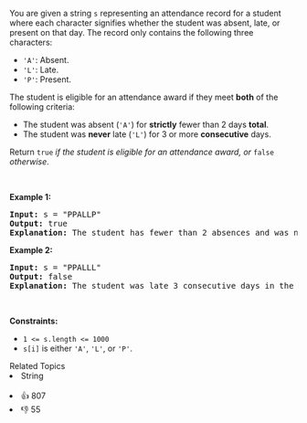 <p>You are given a string <code>s</code> representing an attendance record for a student where each character signifies whether the student was absent, late, or present on that day. The record only contains the following three characters:</p>

<ul> 
 <li><code>'A'</code>: Absent.</li> 
 <li><code>'L'</code>: Late.</li> 
 <li><code>'P'</code>: Present.</li> 
</ul>

<p>The student is eligible for an attendance award if they meet <strong>both</strong> of the following criteria:</p>

<ul> 
 <li>The student was absent (<code>'A'</code>) for <strong>strictly</strong> fewer than 2 days <strong>total</strong>.</li> 
 <li>The student was <strong>never</strong> late (<code>'L'</code>) for 3 or more <strong>consecutive</strong> days.</li> 
</ul>

<p>Return <code>true</code><em> if the student is eligible for an attendance award, or </em><code>false</code><em> otherwise</em>.</p>

<p>&nbsp;</p> 
<p><strong class="example">Example 1:</strong></p>

<pre>
<strong>Input:</strong> s = "PPALLP"
<strong>Output:</strong> true
<strong>Explanation:</strong> The student has fewer than 2 absences and was never late 3 or more consecutive days.
</pre>

<p><strong class="example">Example 2:</strong></p>

<pre>
<strong>Input:</strong> s = "PPALLL"
<strong>Output:</strong> false
<strong>Explanation:</strong> The student was late 3 consecutive days in the last 3 days, so is not eligible for the award.
</pre>

<p>&nbsp;</p> 
<p><strong>Constraints:</strong></p>

<ul> 
 <li><code>1 &lt;= s.length &lt;= 1000</code></li> 
 <li><code>s[i]</code> is either <code>'A'</code>, <code>'L'</code>, or <code>'P'</code>.</li> 
</ul>

<div><div>Related Topics</div><div><li>String</li></div></div><br><div><li>👍 807</li><li>👎 55</li></div>